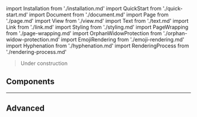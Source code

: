 import Installation from './installation.md'
import QuickStart from './quick-start.md'
import Document from './document.md'
import Page from './page.md'
import View from './view.md'
import Text from './text.md'
import Link from './link.md'
import Styling from './styling.md'
import PageWrapping from './page-wrapping.md'
import OrphanWidowProtection from './orphan-widow-protection.md'
import EmojiRendering from './emoji-rendering.md'
import Hyphenation from './hyphenation.md'
import RenderingProcess from './rendering-process.md'

> Under construction

<Installation components={components} />
<QuickStart components={components} />

## Components
<Document components={components} />
<Page components={components} />
<View components={components} />
<Text components={components} />
<Link components={components} />

---

<Styling components={components} />

## Advanced
<PageWrapping components={components} />
<OrphanWidowProtection components={components} />
<EmojiRendering components={components} />
<Hyphenation components={components} />
<RenderingProcess components={components} />

